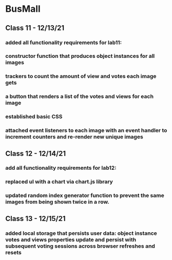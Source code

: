 # BusMall

## Class 11 - 12/13/21

### added all functionality requirements for lab11:
### constructor function that produces object instances for all images
### trackers to count the amount of view and votes each image gets
### a button that renders a list of the votes and views for each image
### established basic CSS
### attached event listeners to each image with an event handler to increment counters and re-render new unique images

## Class 12 - 12/14/21

### add all functionality requirements for lab12:
### replaced ul with a chart via chart.js library 
### updated random index generator function to prevent the same images from being shown twice in a row.

## Class 13 - 12/15/21

### added local storage that persists user data: object instance votes and views properties update and persist with subsequent voting sessions across browser refreshes and resets

